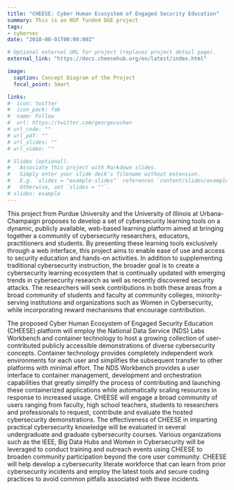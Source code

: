 ```yaml
---
title: "CHEESE: Cyber Human Ecosystem of Engaged Security Education"
summary: This is an NSF funded DGE project
tags:
- cybersec
date: "2018-08-01T00:00:00Z"

# Optional external URL for project (replaces project detail page).
external_link: "https://docs.cheesehub.org/en/latest/index.html"

image:
  caption: Concept Diagram of the Project
  focal_point: Smart

links:
#- icon: twitter
#  icon_pack: fab
#  name: Follow
#  url: https://twitter.com/georgecushen
# url_code: ""
# url_pdf: ""
# url_slides: ""
# url_video: ""

# Slides (optional).
#   Associate this project with Markdown slides.
#   Simply enter your slide deck's filename without extension.
#   E.g. `slides = "example-slides"` references `content/slides/example-slides.md`.
#   Otherwise, set `slides = ""`.
# slides: example
---
```


This project from Purdue University and the University of Illinois at Urbana-Champaign proposes to develop a set of cybersecurity learning tools on a dynamic, publicly available, web-based learning platform aimed at bringing together a community of cybersecurity researchers, educators, practitioners and students. By presenting these learning tools exclusively through a web interface, this project aims to enable ease of use and access to security education and hands-on activities. In addition to supplementing traditional cybersecurity instruction, the broader goal is to create a cybersecurity learning ecosystem that is continually updated with emerging trends in cybersecurity research as well as recently discovered security attacks. The researchers will seek contributions in both these areas from a broad community of students and faculty at community colleges, minority-serving institutions and organizations such as Women in Cybersecurity, while incorporating reward mechanisms that encourage contribution.

The proposed Cyber Human Ecosystem of Engaged Security Education (CHEESE) platform will employ the National Data Service (NDS) Labs Workbench and container technology to host a growing collection of user-contributed publicly accessible demonstrations of diverse cybersecurity concepts. Container technology provides completely independent work environments for each user and simplifies the subsequent transfer to other platforms with minimal effort. The NDS Workbench provides a user interface to container management, development and orchestration capabilities that greatly simplify the process of contributing and launching these containerized applications while automatically scaling resources in response to increased usage. CHEESE will engage a broad community of users ranging from faculty, high school teachers, students to researchers and professionals to request, contribute and evaluate the hosted cybersecurity demonstrations. The effectiveness of CHEESE in imparting practical cybersecurity knowledge will be evaluated in several undergraduate and graduate cybersecurity courses. Various organizations such as the IEEE, Big Data Hubs and Women in Cybersecurity will be leveraged to conduct training and outreach events using CHEESE to broaden community participation beyond the core user community. CHEESE will help develop a cybersecurity literate workforce that can learn from prior cybersecurity incidents and employ the latest tools and secure coding practices to avoid common pitfalls associated with these incidents.
